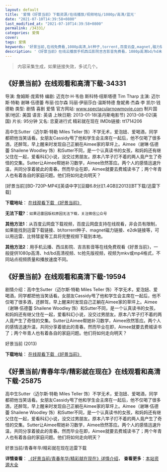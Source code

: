 ```yaml
---
layout: default
title: '爱情《好景当前》下载资源/在线播放/视频地址/1080p/高清/蓝光'
date: "2021-07-10T14:39:58+0800"
last_modified_at: "2021-07-10T14:39:58+0800"
permalink: /34331/
categories: 爱情
cover:
tags: 爱情
keywords: '好景当前,在线免费看,1080p高清,bt种子,torrent,百度云盘,magnet,磁力链,迅雷下载资源'
description: '《好景当前》在线云播放手机西瓜影院吉吉影音免费看，1080p高清bd/hd未删减完整版和tc抢先枪版，mkv/mp4格式，附带bt/torrent种子、magnet/磁力链、百度云盘、网盘资源迅雷下载链接'
---
```


>内容采集生成，如果链接失效，多试几个。


## 《好景当前》在线观看和高清下载-34331

导演: 詹姆斯·庞索特 编剧: 迈克尔·H·韦伯 斯科特·纽斯塔德 Tim Tharp 主演: 迈尔斯·特勒 谢琳·伍德蕾 布丽·拉尔森 玛丽·伊丽莎白·温斯特德 詹妮弗·杰森·李 凯尔·钱德勒 类型: 剧情 喜剧 爱情 官方网站: www.spectacularnowmovie.com 制片国家/地区: 美国 语言: 英语 上映日期: 2013-01-18(圣丹斯电影节) 2013-08-02(美国) 片长: 95分钟 又名: 恋夏进行式 精彩就在现在 IMDb链接: tt1714206

高中生Sutter（迈尔斯·特勒 Miles Teller 饰）不学无术，爱泡妞、爱喝酒，同学都把他当笑话看。女朋友Cassidy甩了他和学生会主席在一起后，他不仅喝了很多酒，还醉驾，早上醒来时发现自己正躺在Aimee家的草坪上。Aimee（谢琳·伍德蕾 Shailene Woodley 饰）和Sutter不同，是一个认真读书的女孩，和妈妈还有继父住在一起，爱看科幻小说，没交过男朋友。原本八竿子打不着的两人竟产生了奇怪的交集。Sutter让Aimee帮她补习数学，Aimee欣然答应。两个人的感情迅速升温，共同分享着彼此的青春。然而毕业在即，Aimee就要去费城读书了；两个年青人也有着各自的家庭问题。他们将如何走向明天？


[好景当前][BD-720P-MP4][英语中字][豆瓣6.8分][1.4GB][2013][BT下载/迅雷下载]

**下载地址**： [在线观看下载 《好景当前》](https://www.btdx8.com/torrent/the_spectacular_now_2013.html) 


**无法下载?**：`如果迅雷因版权原因无法下载，关注微信公众号 `

**其他方法1**：从百度云网盘下载视频，百度云网盘支持在线观看，非会员有限制，如果能找到迅雷下载链接、bt/torrent种子、magnet磁力链接、e2dk链接等，可以用迅雷、比特彗星等工具将完整视频下载到本地。

**其他方法2**：用手机云播、西瓜影院、吉吉影音等在线免费观看《好景当前》，一般提供1080p高清、hd/bd高清视频、tc抢先版视频，视频为mkv或mp4格式，不同站点视频质量和播放速度不同。


## 《好景当前》在线观看和高清下载-19594

剧情介绍：高中生Sutter（迈尔斯·特勒 Miles Teller 饰）不学无术，爱泡妞、爱喝酒，同学都把他当笑话看。女朋友Cassidy甩了他和学生会主席在一起后，他不仅喝了很多酒，还醉驾，早上醒来时发现自己正躺在Aimee家的草坪上。Aimee（谢琳·伍德蕾 Shailene Woodley 饰）和Sutter不同，是一个认真读书的女孩，和妈妈还有继父住在一起，爱看科幻小说，没交过男朋友。原本八竿子打不着的两人竟产生了奇怪的交集。Sutter让Aimee帮她补习数学，Aimee欣然答应。两个人的感情迅速升温，共同分享着彼此的青春。然而毕业在即，Aimee就要去费城读书了；两个年青人也有着各自的家庭问题。他们将如何走向明天？


好景当前 (2013)

**下载地址**： [在线观看下载 《好景当前》](https://www.btbtdy.me/btdy/dy2261.html) 


## 《好景当前/青春年华/精彩就在现在》在线观看和高清下载-25875

高中生Sutter（迈尔斯·特勒 Miles Teller 饰）不学无术，爱泡妞、爱喝酒，同学都把他当笑话看。女朋友Cassidy甩了他和学生会主席在一起后，他不仅喝了很多酒，还醉驾，早上醒来时发现自己正躺在Aimee家的草坪上。Aimee（谢琳&middot;伍德蕾 Shailene Woodley 饰）和Sutter不同，是一个认真读书的女孩，和妈妈还有继父住在一起，爱看科幻小说，没交过男朋友。原本八竿子打不着的两人竟产生了奇怪的交集。Sutter让Aimee帮她补习数学，Aimee欣然答应。两个人的感情迅速升温，共同分享着彼此的青春。然而毕业在即，Aimee就要去费城读书了；两个年青人也有着各自的家庭问题。他们将如何走向明天？</p>


好景当前/青春年华/精彩就在现在迅雷下载

**详情查看**： [《好景当前/青春年华/精彩就在现在》详情介绍](/movie/25875/)， **查看更多**：[本站资源大全](/movie/t/all/)

